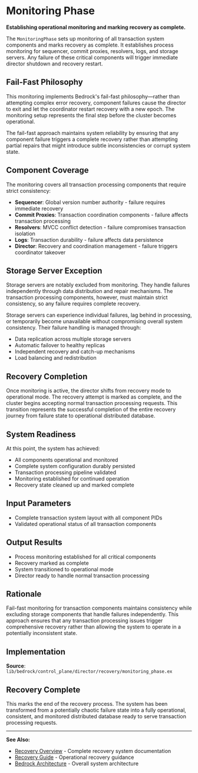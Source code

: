 # Monitoring Phase

**Establishing operational monitoring and marking recovery as complete.**

The `MonitoringPhase` sets up monitoring of all transaction system components and marks recovery as complete. It establishes process monitoring for sequencer, commit proxies, resolvers, logs, and storage servers. Any failure of these critical components will trigger immediate director shutdown and recovery restart.

## Fail-Fast Philosophy

This monitoring implements Bedrock's fail-fast philosophy—rather than attempting complex error recovery, component failures cause the director to exit and let the coordinator restart recovery with a new epoch. The monitoring setup represents the final step before the cluster becomes operational.

The fail-fast approach maintains system reliability by ensuring that any component failure triggers a complete recovery rather than attempting partial repairs that might introduce subtle inconsistencies or corrupt system state.

## Component Coverage

The monitoring covers all transaction processing components that require strict consistency:

- **Sequencer**: Global version number authority - failure requires immediate recovery
- **Commit Proxies**: Transaction coordination components - failure affects transaction processing  
- **Resolvers**: MVCC conflict detection - failure compromises transaction isolation
- **Logs**: Transaction durability - failure affects data persistence
- **Director**: Recovery and coordination management - failure triggers coordinator takeover

## Storage Server Exception

Storage servers are notably excluded from monitoring. They handle failures independently through data distribution and repair mechanisms. The transaction processing components, however, must maintain strict consistency, so any failure requires complete recovery.

Storage servers can experience individual failures, lag behind in processing, or temporarily become unavailable without compromising overall system consistency. Their failure handling is managed through:

- Data replication across multiple storage servers
- Automatic failover to healthy replicas  
- Independent recovery and catch-up mechanisms
- Load balancing and redistribution

## Recovery Completion

Once monitoring is active, the director shifts from recovery mode to operational mode. The recovery attempt is marked as complete, and the cluster begins accepting normal transaction processing requests. This transition represents the successful completion of the entire recovery journey from failure state to operational distributed database.

## System Readiness

At this point, the system has achieved:

- All components operational and monitored
- Complete system configuration durably persisted
- Transaction processing pipeline validated
- Monitoring established for continued operation
- Recovery state cleaned up and marked complete

## Input Parameters

- Complete transaction system layout with all component PIDs
- Validated operational status of all transaction components

## Output Results

- Process monitoring established for all critical components
- Recovery marked as complete  
- System transitioned to operational mode
- Director ready to handle normal transaction processing

## Rationale

Fail-fast monitoring for transaction components maintains consistency while excluding storage components that handle failures independently. This approach ensures that any transaction processing issues trigger comprehensive recovery rather than allowing the system to operate in a potentially inconsistent state.

## Implementation

**Source**: `lib/bedrock/control_plane/director/recovery/monitoring_phase.ex`

## Recovery Complete

This marks the end of the recovery process. The system has been transformed from a potentially chaotic failure state into a fully operational, consistent, and monitored distributed database ready to serve transaction processing requests.

---

**See Also:**
- [Recovery Overview](README.md) - Complete recovery system documentation
- [Recovery Guide](../knowlege_base/01-guides/recovery-guide.md) - Operational recovery guidance
- [Bedrock Architecture](../bedrock-architecture.md) - Overall system architecture